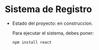 <h1>Sistema de Registro</h1>

- Estado del proyecto: en construccion.

  Para ejecutar el sistema, debes poner:

  ```npm install react```
